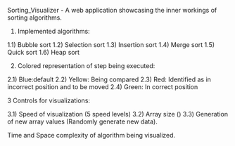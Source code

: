 Sorting_Visualizer - A web application showcasing the inner workings of sorting algorithms.

1. Implemented algorithms:

1.1) Bubble sort
1.2) Selection sort
1.3) Insertion sort
1.4) Merge sort
1.5) Quick sort
1.6) Heap sort

2. Colored representation of step being executed:

2.1) Blue:default 
2.2) Yellow: Being compared 
2.3) Red: Identified as in incorrect position and to be moved 
2.4) Green: In correct position

3 Controls for visualizations: 

3.1) Speed of visualization (5 speed levels) 
3.2) Array size () 
3.3) Generation of new array values (Randomly generate new data).

Time and Space complexity of algorithm being visualized.
